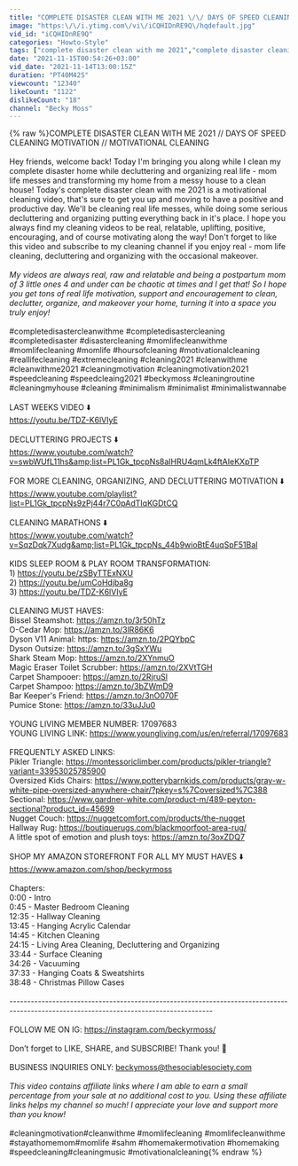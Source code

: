 ```yaml
---
title: "COMPLETE DISASTER CLEAN WITH ME 2021 \/\/ DAYS OF SPEED CLEANING MOTIVATION \/\/ MOTIVATIONAL CLEANING"
image: "https:\/\/i.ytimg.com\/vi\/iCQHIDnRE9Q\/hqdefault.jpg"
vid_id: "iCQHIDnRE9Q"
categories: "Howto-Style"
tags: ["complete disaster clean with me 2021","complete disaster cleaning motivation","complete disaster cleaning"]
date: "2021-11-15T00:54:26+03:00"
vid_date: "2021-11-14T13:00:15Z"
duration: "PT40M42S"
viewcount: "12340"
likeCount: "1122"
dislikeCount: "18"
channel: "Becky Moss"
---
```

{% raw %}COMPLETE DISASTER CLEAN WITH ME 2021 // DAYS OF SPEED CLEANING MOTIVATION // MOTIVATIONAL CLEANING<br /><br />Hey friends, welcome back! Today I'm bringing you along while I clean my complete disaster home while decluttering and organizing real life - mom life messes and transforming my home from a messy house to a clean house! Today's complete disaster clean with me 2021 is a motivational cleaning video, that's sure to get you up and moving to have a positive and productive day. We'll be cleaning real life messes, while doing some serious decluttering and organizing putting everything back in it's place.  I hope you always find my cleaning videos to be real, relatable, uplifting, positive, encouraging, and of course motivating along the way! Don't forget to like this video and subscribe to my cleaning channel if you enjoy real - mom life cleaning, decluttering and organizing with the occasional makeover.<br /><br />*My videos are always real, raw and relatable and being a postpartum mom of 3 little ones 4 and under can be chaotic at times and I get that! So I hope you get tons of real life motivation, support and encouragement to clean, declutter, organize, and makeover your home, turning it into a space you truly enjoy!*<br /><br />#completedisastercleanwithme #completedisastercleaning #completedisaster #disastercleaning #momlifecleanwithme #momlifecleaning #momlife #hoursofcleaning #motivationalcleaning #reallifecleaning #extremecleaning #cleaning2021 #cleanwithme #cleanwithme2021 #cleaningmotivation #cleaningmotivation2021 #speedcleaning #speedcleaing2021 #beckymoss #cleaningroutine #cleaningmyhouse #cleaning #minimalism #minimalist #minimalistwannabe<br /><br />LAST WEEKS VIDEO ⬇️ <br /><a rel="nofollow" target="blank" href="https://youtu.be/TDZ-K6lVIyE">https://youtu.be/TDZ-K6lVIyE</a><br /><br />DECLUTTERING PROJECTS ⬇️<br /><a rel="nofollow" target="blank" href="https://www.youtube.com/watch?v=swbWUfL11hs&amp;list=PL1Gk_tpcpNs8aIHRU4qmLk4ftAIeKXpTP">https://www.youtube.com/watch?v=swbWUfL11hs&amp;list=PL1Gk_tpcpNs8aIHRU4qmLk4ftAIeKXpTP</a><br /><br />FOR MORE CLEANING, ORGANIZING, AND DECLUTTERING MOTIVATION ⬇️<br /><a rel="nofollow" target="blank" href="https://www.youtube.com/playlist?list=PL1Gk_tpcpNs9zPj44r7C0pAdTIqKGDtCQ">https://www.youtube.com/playlist?list=PL1Gk_tpcpNs9zPj44r7C0pAdTIqKGDtCQ</a><br /><br />CLEANING MARATHONS ⬇️ <br /><a rel="nofollow" target="blank" href="https://www.youtube.com/watch?v=SqzDqk7Xudg&amp;list=PL1Gk_tpcpNs_44b9wioBtE4uqSpF51BaI">https://www.youtube.com/watch?v=SqzDqk7Xudg&amp;list=PL1Gk_tpcpNs_44b9wioBtE4uqSpF51BaI</a><br /><br />KIDS SLEEP ROOM &amp; PLAY ROOM TRANSFORMATION:<br />1) <a rel="nofollow" target="blank" href="https://youtu.be/zSByTTExNXU">https://youtu.be/zSByTTExNXU</a><br />2) <a rel="nofollow" target="blank" href="https://youtu.be/umCoHdjba8g">https://youtu.be/umCoHdjba8g</a><br />3) <a rel="nofollow" target="blank" href="https://youtu.be/TDZ-K6lVIyE">https://youtu.be/TDZ-K6lVIyE</a><br /><br />CLEANING MUST HAVES:<br />Bissel Steamshot: <a rel="nofollow" target="blank" href="https://amzn.to/3r50hTz">https://amzn.to/3r50hTz</a><br />O-Cedar Mop: <a rel="nofollow" target="blank" href="https://amzn.to/3lR86K6">https://amzn.to/3lR86K6</a><br />Dyson V11 Animal: https: <a rel="nofollow" target="blank" href="https://amzn.to/2PQYbpC">https://amzn.to/2PQYbpC</a><br />Dyson Outsize: <a rel="nofollow" target="blank" href="https://amzn.to/3gSxYWu">https://amzn.to/3gSxYWu</a><br />Shark Steam Mop: <a rel="nofollow" target="blank" href="https://amzn.to/2XYnmuO">https://amzn.to/2XYnmuO</a><br />Magic Eraser Toilet Scrubber: <a rel="nofollow" target="blank" href="https://amzn.to/2XVtTGH">https://amzn.to/2XVtTGH</a><br />Carpet Shampooer: <a rel="nofollow" target="blank" href="https://amzn.to/2RjruSl">https://amzn.to/2RjruSl</a><br />Carpet Shampoo: <a rel="nofollow" target="blank" href="https://amzn.to/3bZWmD9">https://amzn.to/3bZWmD9</a><br />Bar Keeper's Friend: <a rel="nofollow" target="blank" href="https://amzn.to/3nO070F">https://amzn.to/3nO070F</a><br />Pumice Stone: <a rel="nofollow" target="blank" href="https://amzn.to/33uJJu0">https://amzn.to/33uJJu0</a><br /><br />YOUNG LIVING MEMBER NUMBER: 17097683<br />YOUNG LIVING LINK: <a rel="nofollow" target="blank" href="https://www.youngliving.com/us/en/referral/17097683">https://www.youngliving.com/us/en/referral/17097683</a><br /><br />FREQUENTLY ASKED LINKS:<br />Pikler Triangle: <a rel="nofollow" target="blank" href="https://montessoriclimber.com/products/pikler-triangle?variant=33953025785900">https://montessoriclimber.com/products/pikler-triangle?variant=33953025785900</a><br />Oversized Kids Chairs: <a rel="nofollow" target="blank" href="https://www.potterybarnkids.com/products/gray-w-white-pipe-oversized-anywhere-chair/?pkey=s%7Coversized%7C388">https://www.potterybarnkids.com/products/gray-w-white-pipe-oversized-anywhere-chair/?pkey=s%7Coversized%7C388</a><br />Sectional: <a rel="nofollow" target="blank" href="https://www.gardner-white.com/product-m/489-peyton-sectional?product_id=45699">https://www.gardner-white.com/product-m/489-peyton-sectional?product_id=45699</a><br />Nugget Couch: <a rel="nofollow" target="blank" href="https://nuggetcomfort.com/products/the-nugget">https://nuggetcomfort.com/products/the-nugget</a><br />Hallway Rug: <a rel="nofollow" target="blank" href="https://boutiquerugs.com/blackmoorfoot-area-rug/">https://boutiquerugs.com/blackmoorfoot-area-rug/</a><br />A little spot of emotion and plush toys: <a rel="nofollow" target="blank" href="https://amzn.to/3oxZDQ7">https://amzn.to/3oxZDQ7</a><br /><br />SHOP MY AMAZON STOREFRONT FOR ALL MY MUST HAVES ⬇️<br /><a rel="nofollow" target="blank" href="https://www.amazon.com/shop/beckyrmoss">https://www.amazon.com/shop/beckyrmoss</a><br /><br />Chapters:<br />0:00 - Intro<br />0:45 - Master Bedroom Cleaning<br />12:35 - Hallway Cleaning<br />13:45 - Hanging Acrylic Calendar<br />14:45 - Kitchen Cleaning<br />24:15 - Living Area Cleaning, Decluttering and Organizing<br />33:44 - Surface Cleaning<br />34:26 - Vacuuming<br />37:33 - Hanging Coats &amp; Sweatshirts<br />38:48 - Christmas Pillow Cases<br /><br />---------------------------------------------------------------------------------------------------------------------------------------<br /><br />FOLLOW ME ON IG: <a rel="nofollow" target="blank" href="https://instagram.com/beckyrmoss/">https://instagram.com/beckyrmoss/</a><br /><br />Don’t forget to LIKE, SHARE, and SUBSCRIBE! Thank you! 🤍<br /><br />BUSINESS INQUIRIES ONLY: beckymoss@thesociablesociety.com<br /><br />*This video contains affiliate links where I am able to earn a small percentage from your sale at no additional cost to you. Using these affiliate links helps my channel so much! I appreciate your love and support more than you know!*<br /><br />#cleaningmotivation​ #cleanwithme​ #momlifecleaning #momlifecleanwithme #stayathomemom​ #momlife #sahm​ #homemakermotivation​ #homemaking #speedcleaning​ #cleaningmusic #motivationalcleaning{% endraw %}
